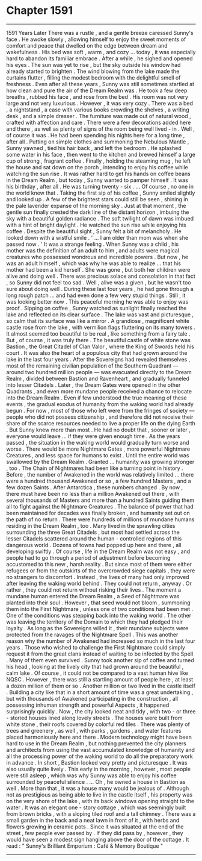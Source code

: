 
# Chapter 1591


---

1591 Years Later
There was a rustle , and a gentle breeze caressed Sunny's face . He awoke slowly , allowing himself to enjoy the sweet moments of comfort and peace that dwelled on the edge between dream and wakefulness . His bed was soft , warm , and cozy … today , it was especially hard to abandon its familiar embrace .
After a while , he sighed and opened his eyes .
The sun was yet to rise , but the sky outside his window had already started to brighten . The wind blowing from the lake made the curtains flutter , filling the modest bedroom with the delightful smell of freshness . Even after all these years , Sunny was still sometimes startled at how clean and pure the air of the Dream Realm was .
He took a few deep breaths , rubbed his face , and rose from the bed .
His room was not very large and not very luxurious . However , it was very cozy . There was a bed , a nightstand , a case with various books crowding the shelves , a writing desk , and a simple dresser . The furniture was made out of natural wood , crafted with affection and care . There were a few decorations added here and there , as well as plenty of signs of the room being well lived - in .
Well , of course it was . He had been spending his nights here for a long time , after all .
Putting on simple clothes and summoning the Nebulous Mantle , Sunny yawned , tied his hair back , and left the bedroom . He splashed some water in his face , then went to the kitchen and brewed himself a large cup of strong , fragrant coffee .
Finally , holding the steaming mug , he left the house and sat down on the porch , intending to enjoy his coffee while watching the sun rise .
It was rather hard to get his hands on coffee beans in the Dream Realm , but today , Sunny wanted to pamper himself . It was his birthday , after all .
He was turning twenty - six .
… Of course , no one in the world knew that .
Taking the first sip of his coffee , Sunny smiled slightly and looked up . A few of the brightest stars could still be seen , shining in the pale lavender expanse of the morning sky . Just at that moment , the gentle sun finally crested the dark line of the distant horizon , imbuing the sky with a beautiful golden radiance . The soft twilight of dawn was imbued with a hint of bright daylight .
He watched the sun rise while enjoying his coffee .
Despite the beautiful sight , Sunny felt a bit of melancholy . He looked down with a wistful smile .
' ... I am older than mom was when she passed now . '
It was a strange feeling . When Sunny was a child , his mother was the definition of an adult to him , and adults were magical creatures who possessed wondrous and incredible powers . But now , he was an adult himself , which was why he was able to realize … that his mother had been a kid herself .
She was gone , but both her children were alive and doing well . There was precious solace and consolation in that fact , so Sunny did not feel too sad .
Well , alive was a given , but he wasn't too sure about doing well . During these last four years , he had gone through a long rough patch … and had even done a few very stupid things . Still , it was looking better now .
This peaceful morning he was able to enjoy was proof .
Sipping on coffee , Sunny watched as sunlight finally reached the lake and reflected on its clear surface . The lake was vast and picturesque , so calm that its surface was like a mirror .
A grandiose , magnificent white castle rose from the lake , with vermilion flags fluttering on its many towers . It almost seemed too beautiful to be real , like something from a fairy tale . But , of course , it was truly there .
The beautiful castle of white stone was Bastion , the Great Citadel of Clan Valor , where the King of Swords held his court . It was also the heart of a populous city that had grown around the lake in the last four years .
After the Sovereigns had revealed themselves , most of the remaining civilian population of the Southern Quadrant — around two hundred million people — was evacuated directly to the Dream Realm , divided between Bastion and Ravenheart , and gradually funneled into lesser Citadels . Later , the Dream Gates were opened in the other Quadrants , and even more mundane people received a chance to relocate into the Dream Realm .
Even if few understood the true meaning of these events , the gradual exodus of humanity from the waking world had already begun . For now , most of those who left were from the fringes of society — people who did not possess citizenship , and therefore did not receive their share of the scarce resources needed to live a proper life on the dying Earth .
But Sunny knew more than most . He had no doubt that , sooner or later , everyone would leave … if they were given enough time . As the years passed , the situation in the waking world would gradually turn worse and worse . There would be more Nightmare Gates , more powerful Nightmare Creatures , and less space for humans to exist . Until the entire world was swallowed by the Dream Realm .
Granted … humanity was growing stronger , too .
The Chain of Nightmares had been like a turning point in history . Before , the number of Awakened in the world was relatively limited … there were a hundred thousand Awakened or so , a few hundred Masters , and a few dozen Saints .
After Antarctica , these numbers changed . By now , there must have been no less than a million Awakened out there , with several thousands of Masters and more than a hundred Saints guiding them all to fight against the Nightmare Creatures . The balance of power that had been maintained for decades was finally broken , and humanity set out on the path of no return .
There were hundreds of millions of mundane humans residing in the Dream Realm , too . Many lived in the sprawling cities surrounding the three Great Citadels , but most had settled across the lesser Citadels scattered around the human - controlled regions of this dangerous world . Dozens of towns had popped up here and there , all developing swiftly .
Of course , life in the Dream Realm was not easy , and people had to go through a period of adjustment before becoming accustomed to this new , harsh reality . But since most of them were either refugees or from the outskirts of the overcrowded siege capitals , they were no strangers to discomfort . Instead , the lives of many had only improved after leaving the waking world behind .
They could not return , anyway . Or rather , they could not return without risking their lives . The moment a mundane human entered the Dream Realm , a Seed of Nightmare was planted into their soul . However , that seed would not bloom , summoning them into the First Nightmare , unless one of two conditions had been met . One of the conditions was stepping back into the waking world .
The other was leaving the territory of the Domain to which they had pledged their loyalty . As long as the Sovereigns willed it , their mundane subjects were protected from the ravages of the Nightmare Spell .
This was another reason why the number of Awakened had increased so much in the last four years . Those who wished to challenge the First Nightmare could simply request it from the great clans instead of waiting to be infected by the Spell . Many of them even survived .
Sunny took another sip of coffee and turned his head , looking at the lively city that had grown around the beautiful , calm lake .
Of course , it could not be compared to a vast human hive like NQSC . However , there was still a startling amount of people here , at least a dozen million of them or so . Another million or two lived in the castle itself .
Building a city like that in a short amount of time was a great undertaking , but with thousands of Awakened participating in the construction , all possessing inhuman strength and powerful Aspects , it happened surprisingly quickly . Now , the city looked neat and tidy , with two - or three - storied houses lined along lovely streets .
The houses were built from white stone , their roofs covered by colorful red tiles . There was plenty of trees and greenery , as well , with parks , gardens , and water features placed harmoniously here and there .
Modern technology might have been hard to use in the Dream Realm , but nothing prevented the city planners and architects from using the vast accumulated knowledge of humanity and all the processing power of the waking world to do all the preparatory work in advance .
In short , Bastion looked very pretty and picturesque . It was also usually quite lively .
This early in the morning , however , most people were still asleep , which was why Sunny was able to enjoy his coffee surrounded by peaceful silence .
… Oh , he owned a house in Bastion as well . More than that , it was a house many would be jealous of .
Although not as prestigious as being able to live in the castle itself , his property was on the very shore of the lake , with its back windows opening straight to the water .
It was an elegant one - story cottage , which was seemingly built from brown bricks , with a sloping tiled roof and a tall chimney . There was a small garden in the back and a neat lawn in front of it , with herbs and flowers growing in ceramic pots .
Since it was situated at the end of the street , few people ever passed by .
If they did pass by , however , they would have seen a modest sign hanging above the door of the cottage .
It read :
" Sunny's Brilliant Emporium : Café & Memory Boutique "

---

